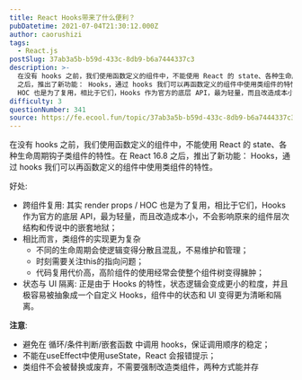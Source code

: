 ```yaml
---
title: React Hooks带来了什么便利？
pubDatetime: 2021-07-04T21:30:12.000Z
author: caorushizi
tags:
  - React.js
postSlug: 37ab3a5b-b59d-433c-8db9-b6a7444337c3
description: >-
  在没有 hooks 之前，我们使用函数定义的组件中，不能使用 React 的 state、各种生命周期钩子类组件的特性。在 React 16.8
  之后，推出了新功能： Hooks，通过 hooks 我们可以再函数定义的组件中使用类组件的特性。 好处: 跨组件复用: 其实 render props /
  HOC 也是为了复用，相比于它们，Hooks 作为官方的底层 API，最为轻量，而且改造成本小，不
difficulty: 3
questionNumber: 341
source: https://fe.ecool.fun/topic/37ab3a5b-b59d-433c-8db9-b6a7444337c3
---
```


在没有 hooks 之前，我们使用函数定义的组件中，不能使用 React 的 state、各种生命周期钩子类组件的特性。在 React 16.8 之后，推出了新功能： Hooks，通过 hooks 我们可以再函数定义的组件中使用类组件的特性。

好处:

- 跨组件复用: 其实 render props / HOC 也是为了复用，相比于它们，Hooks 作为官方的底层 API，最为轻量，而且改造成本小，不会影响原来的组件层次结构和传说中的嵌套地狱；
- 相比而言，类组件的实现更为复杂
  - 不同的生命周期会使逻辑变得分散且混乱，不易维护和管理；
  - 时刻需要关注this的指向问题；
  - 代码复用代价高，高阶组件的使用经常会使整个组件树变得臃肿；
- 状态与 UI 隔离: 正是由于 Hooks 的特性，状态逻辑会变成更小的粒度，并且极容易被抽象成一个自定义 Hooks，组件中的状态和 UI 变得更为清晰和隔离。

**注意**:

- 避免在 循环/条件判断/嵌套函数 中调用 hooks，保证调用顺序的稳定；
- 不能在useEffect中使用useState，React 会报错提示；
- 类组件不会被替换或废弃，不需要强制改造类组件，两种方式能并存
